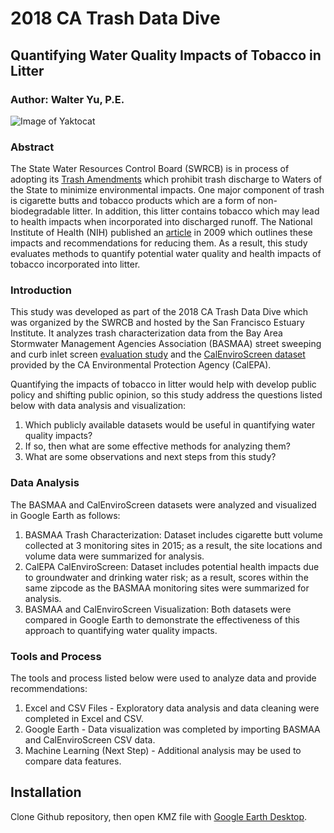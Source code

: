 # 2018 CA Trash Data Dive

## Quantifying Water Quality Impacts of Tobacco in Litter

### Author: Walter Yu, P.E.

![Image of Yaktocat](https://octodex.github.com/images/yaktocat.png)

### Abstract

The State Water Resources Control Board (SWRCB) is in process of adopting its [Trash Amendments](https://www.waterboards.ca.gov/water_issues/programs/stormwater/trash_implementation.html) which prohibit trash discharge to Waters of the State to minimize environmental impacts. One major component of trash is cigarette butts and tobacco products which are a form of non-biodegradable litter. In addition, this litter contains tobacco which may lead to health impacts when incorporated into discharged runoff. The National Institute of Health (NIH) published an [article](https://www.ncbi.nlm.nih.gov/pmc/articles/PMC2697937/) in 2009 which outlines these impacts and recommendations for reducing them. As a result, this study evaluates methods to quantify potential water quality and health impacts of tobacco incorporated into litter.

### Introduction

This study was developed as part of the 2018 CA Trash Data Dive which was organized by the SWRCB and hosted by the San Francisco Estuary Institute. It analyzes trash characterization data from the Bay Area Stormwater Management Agencies Association (BASMAA) street sweeping and curb inlet screen [evaluation study](http://basmaa.org/Announcements/tracking-cas-trash-street-sweeping-curb-inlet-screen-evaluation) and the [CalEnviroScreen dataset](https://oehha.ca.gov/calenviroscreen/report/calenviroscreen-30) provided by the CA Environmental Protection Agency (CalEPA).

Quantifying the impacts of tobacco in litter would help with develop public policy and shifting public opinion, so this study address the questions listed below with data analysis and visualization:

1. Which publicly available datasets would be useful in quantifying water quality impacts?
2. If so, then what are some effective methods for analyzing them?
3. What are some observations and next steps from this study?

### Data Analysis

The BASMAA and CalEnviroScreen datasets were analyzed and visualized in Google Earth as follows:

1. BASMAA Trash Characterization: Dataset includes cigarette butt volume collected at 3 monitoring sites in 2015; as a result, the site locations and volume data were summarized for analysis.
2. CalEPA CalEnviroScreen: Dataset includes potential health impacts due to groundwater and drinking water risk; as a result, scores within the same zipcode as the BASMAA monitoring sites were summarized for analysis.
3. BASMAA and CalEnviroScreen Visualization: Both datasets were compared in Google Earth to demonstrate the effectiveness of this approach to quantifying water quality impacts.

### Tools and Process

The tools and process listed below were used to analyze data and provide recommendations:

1. Excel and CSV Files - Exploratory data analysis and data cleaning were completed in Excel and CSV.
2. Google Earth - Data visualization was completed by importing BASMAA and CalEnviroScreen CSV data.
3. Machine Learning (Next Step) - Additional analysis may be used to compare data features.

## Installation
Clone Github repository, then open KMZ file with [Google Earth Desktop](https://www.google.com/earth/download/).

